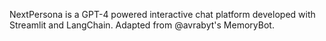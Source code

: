 NextPersona is a GPT-4 powered interactive chat platform developed with Streamlit and LangChain.
Adapted from @avrabyt's MemoryBot.
